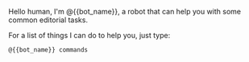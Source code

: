 Hello human, I'm @{{bot_name}}, a robot that can help you with some common editorial tasks.

For a list of things I can do to help you, just type:

```
@{{bot_name}} commands
```
